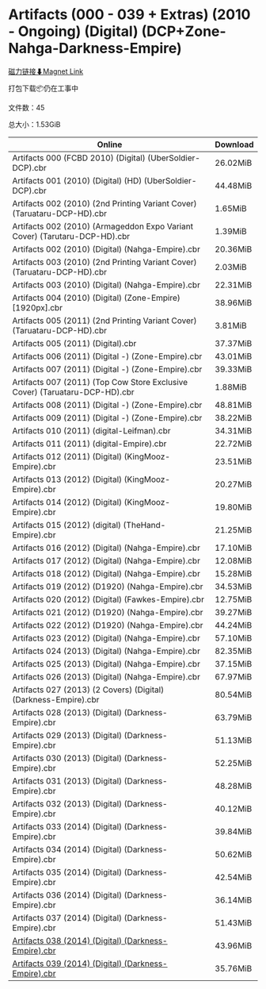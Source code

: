 # Artifacts (000 - 039 + Extras) (2010 - Ongoing) (Digital) (DCP+Zone-Nahga-Darkness-Empire)

[磁力链接⬇Magnet Link](magnet:?xt=urn:btih:6d48d9efbe5fb2f84a52879d3b9c605b1ab9a223&dn=Artifacts%20%28000%20-%20039%20%2B%20Extras%29%20%282010%20-%20Ongoing%29%20%28Digital%29%20%28DCP%2BZone-Nahga-Darkness-Empire%29)

打包下载📦仍在工事中

文件数：45

总大小：1.53GiB

Online | Download
--- | ---
Artifacts 000 (FCBD 2010) (Digital) (UberSoldier-DCP).cbr | 26.02MiB
Artifacts 001 (2010) (Digital) (HD) (UberSoldier-DCP).cbr | 44.48MiB
Artifacts 002 (2010) (2nd Printing Variant Cover) (Taruataru-DCP-HD).cbr | 1.65MiB
Artifacts 002 (2010) (Armageddon Expo Variant Cover) (Tarutaru-DCP-HD).cbr | 1.39MiB
Artifacts 002 (2010) (Digital) (Nahga-Empire).cbr | 20.36MiB
Artifacts 003 (2010) (2nd Printing Variant Cover) (Taruataru-DCP-HD).cbr | 2.03MiB
Artifacts 003 (2010) (Digital) (Nahga-Empire).cbr | 22.31MiB
Artifacts 004 (2010) (Digital) (Zone-Empire) \[1920px\].cbr | 38.96MiB
Artifacts 005 (2011) (2nd Printing Variant Cover) (Taruataru-DCP-HD).cbr | 3.81MiB
Artifacts 005 (2011) (Digital).cbr | 37.37MiB
Artifacts 006 (2011) (Digital -) (Zone-Empire).cbr | 43.01MiB
Artifacts 007 (2011) (Digital -) (Zone-Empire).cbr | 39.33MiB
Artifacts 007 (2011) (Top Cow Store Exclusive Cover) (Taruataru-DCP-HD).cbr | 1.88MiB
Artifacts 008 (2011) (Digital -) (Zone-Empire).cbr | 48.81MiB
Artifacts 009 (2011) (Digital -) (Zone-Empire).cbr | 38.22MiB
Artifacts 010 (2011) (digital-Leifman).cbr | 34.31MiB
Artifacts 011 (2011) (digital-Empire).cbr | 22.72MiB
Artifacts 012 (2011) (Digital) (KingMooz-Empire).cbr | 23.51MiB
Artifacts 013 (2012) (Digital) (KingMooz-Empire).cbr | 20.27MiB
Artifacts 014 (2012) (Digital) (KingMooz-Empire).cbr | 19.80MiB
Artifacts 015 (2012) (digital) (TheHand-Empire).cbr | 21.25MiB
Artifacts 016 (2012) (Digital) (Nahga-Empire).cbr | 17.10MiB
Artifacts 017 (2012) (Digital) (Nahga-Empire).cbr | 12.08MiB
Artifacts 018 (2012) (Digital) (Nahga-Empire).cbr | 15.28MiB
Artifacts 019 (2012) (D1920) (Nahga-Empire).cbr | 34.53MiB
Artifacts 020 (2012) (Digital) (Fawkes-Empire).cbr | 12.75MiB
Artifacts 021 (2012) (D1920) (Nahga-Empire).cbr | 39.27MiB
Artifacts 022 (2012) (D1920) (Nahga-Empire).cbr | 44.24MiB
Artifacts 023 (2012) (Digital) (Nahga-Empire).cbr | 57.10MiB
Artifacts 024 (2013) (Digital) (Nahga-Empire).cbr | 82.35MiB
Artifacts 025 (2013) (Digital) (Nahga-Empire).cbr | 37.15MiB
Artifacts 026 (2013) (Digital) (Nahga-Empire).cbr | 67.97MiB
Artifacts 027 (2013) (2 Covers) (Digital) (Darkness-Empire).cbr | 80.54MiB
Artifacts 028 (2013) (Digital) (Darkness-Empire).cbr | 63.79MiB
Artifacts 029 (2013) (Digital) (Darkness-Empire).cbr | 51.13MiB
Artifacts 030 (2013) (Digital) (Darkness-Empire).cbr | 52.25MiB
Artifacts 031 (2013) (Digital) (Darkness-Empire).cbr | 48.28MiB
Artifacts 032 (2013) (Digital) (Darkness-Empire).cbr | 40.12MiB
Artifacts 033 (2014) (Digital) (Darkness-Empire).cbr | 39.84MiB
Artifacts 034 (2014) (Digital) (Darkness-Empire).cbr | 50.62MiB
Artifacts 035 (2014) (Digital) (Darkness-Empire).cbr | 42.54MiB
Artifacts 036 (2014) (Digital) (Darkness-Empire).cbr | 36.14MiB
Artifacts 037 (2014) (Digital) (Darkness-Empire).cbr | 51.43MiB
[Artifacts 038 (2014) (Digital) (Darkness-Empire).cbr](https://github.com/alicewish/markdown/blob/master/comic/Artifacts-038-2014-Digital-Darkness-Empire-cbr.md) | 43.96MiB
[Artifacts 039 (2014) (Digital) (Darkness-Empire).cbr](https://github.com/alicewish/markdown/blob/master/comic/Artifacts-039-2014-Digital-Darkness-Empire-cbr.md) | 35.76MiB
